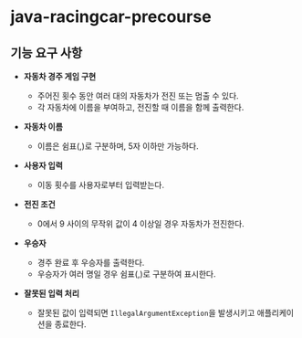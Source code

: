 # java-racingcar-precourse

## 기능 요구 사항
- **자동차 경주 게임 구현**
    - 주어진 횟수 동안 여러 대의 자동차가 전진 또는 멈출 수 있다.
    - 각 자동차에 이름을 부여하고, 전진할 때 이름을 함께 출력한다.

- **자동차 이름**
    - 이름은 쉼표(,)로 구분하며, 5자 이하만 가능하다.

- **사용자 입력**
    - 이동 횟수를 사용자로부터 입력받는다.

- **전진 조건**
    - 0에서 9 사이의 무작위 값이 4 이상일 경우 자동차가 전진한다.

- **우승자**
    - 경주 완료 후 우승자를 출력한다.
    - 우승자가 여러 명일 경우 쉼표(,)로 구분하여 표시한다.

- **잘못된 입력 처리**
    - 잘못된 값이 입력되면 `IllegalArgumentException`을 발생시키고 애플리케이션을 종료한다.
